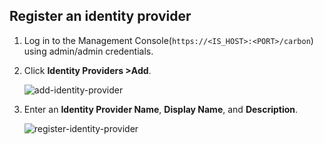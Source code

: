 ## Register an identity provider

1. Log in to the Management Console(`https://<IS_HOST>:<PORT>/carbon`) using admin/admin credentials. 

2. Click **Identity Providers >Add**.

    ![add-identity-provider](../../../assets/img/fragments/add-identity-provider.png)

3. Enter an **Identity Provider Name**, **Display Name**, and **Description**.

    ![register-identity-provider](../../../assets/img/fragments/register-identity-provider.png)
